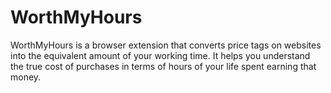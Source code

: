 # WorthMyHours
WorthMyHours is a browser extension that converts price tags on websites into the equivalent amount of your working time. It helps you understand the true cost of purchases in terms of hours of your life spent earning that money.
